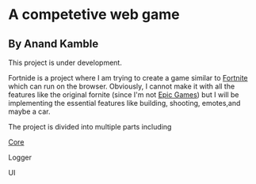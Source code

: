 # A competetive web game

## By Anand Kamble

This project is under development.

Fortnide is a project where I am trying to create a game similar to [Fortnite](https://www.fortnite.com/) which can run on the browser. Obviously, I cannot make it with all the features like the original fornite (since I'm not [Epic Games](https://www.epicgames.com/site/en-US/home)) but I will be implementing the essential features like building, shooting, emotes,and maybe a car.

The project is divided into multiple parts including

[Core](./src/core/README.md)

Logger

UI

